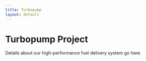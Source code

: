 ```yaml
---
title: Turbopump
layout: default
---
```


# Turbopump Project

Details about our high-performance fuel delivery system go here.
